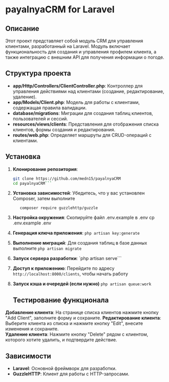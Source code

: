 # payalnyaCRM for Laravel

## Описание

Этот проект представляет собой модуль CRM для управления клиентами, разработанный на Laravel. Модуль включает функциональность для создания и управления профилем клиента, а также интеграцию с внешним API для получения информации о погоде.

## Структура проекта

- **app/Http/Controllers/ClientController.php**: Контроллер для управления действиями над клиентами (создание, редактирование, удаление).
- **app/Models/Client.php**: Модель для работы с клиентами, содержащая правила валидации.
- **database/migrations**: Миграции для создания таблиц клиентов, пользователей и сессий.
- **resources/views/clients**: Представления для отображения списка клиентов, формы создания и редактирования.
- **routes/web.php**: Определяет маршруты для CRUD-операций с клиентами.

## Установка

1. **Клонирование репозитория**:
   ```bash
   git clone https://github.com/medn15/payalnyaCRM
   cd payalnyaCRM```
2. **Установка зависимостей**: Убедитесь, что у вас установлен Composer,
   затем выполните
   ```composer install
      composer require guzzlehttp/guzzle
   ```
4. **Настройка окружения**: Скопируйте файл .env.example в .env
   cp .env.example .env
5. **Генерация ключа приложения**:
   ```php artisan key:generate```
6. **Выполнение миграций**: Для создания таблиц в базе данных выполните
   ```php artisan migrate```
7. **Запуск сервера разработки**:
   `php artisan serve```
8. **Доступ к приложению**: Перейдите по адресу ```http://localhost:8000/clients```, чтобы начать работу
9. **Запуск кэша и очередей (если нужно)**
    ```php artisan queue:work```

    ## Тестирование функционала

**Добавление клиента**: На странице списка клиентов нажмите кнопку "Add Client", заполните форму и сохраните.
**Редактирование клиента**: Выберите клиента из списка и нажмите кнопку "Edit", внесите изменения и сохраните.   
**Удаление клиента**: Нажмите кнопку "Delete" рядом с клиентом, которого хотите удалить, и подтвердите действие.
  
  ## Зависимости

- **Laravel**: Основной фреймворк для разработки.
- **GuzzleHTTP**: Клиент для работы с HTTP-запросами.
